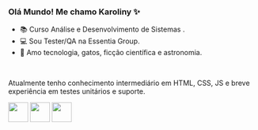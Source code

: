 ### Olá Mundo! Me chamo Karoliny ✨

- 📚 Curso Análise e Desenvolvimento de Sistemas .
- 💻 Sou Tester/QA na Essentia Group.
- 💜 Amo tecnologia, gatos, ficção científica e astronomia.
<br>


Atualmente tenho conhecimento intermediário em HTML, CSS, JS e breve experiência em testes unitários e suporte.
<div style="display": online_block>
<img aling="center" height:"30" width="40" src="https://cdn.jsdelivr.net/gh/devicons/devicon/icons/html5/html5-plain-wordmark.svg" />
<img aling="center" height:"30" width="40" src="https://cdn.jsdelivr.net/gh/devicons/devicon/icons/css3/css3-plain-wordmark.svg" />
<img aling="center" height:"30" width="40" src="https://cdn.jsdelivr.net/gh/devicons/devicon/icons/javascript/javascript-plain.svg" />
</div>
          

